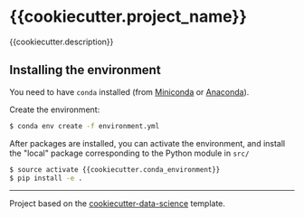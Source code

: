 # {{cookiecutter.project_name}}

{{cookiecutter.description}}

## Installing the environment

You need to have `conda` installed (from
[Miniconda](https://conda.io/miniconda.html) or
[Anaconda](https://www.anaconda.com/download)).

Create the environment:

```bash
$ conda env create -f environment.yml
```

After packages are installed, you can activate the environment, and install
the "local" package corresponding to the Python module in `src/`

```bash
$ source activate {{cookiecutter.conda_environment}}
$ pip install -e .
```

---

Project based on the [cookiecutter-data-science](https://drivendata.github.io/cookiecutter-data-science/) template.
